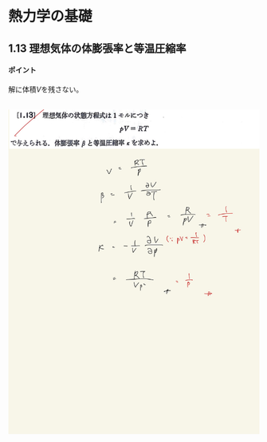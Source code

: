 <script type="text/javascript" async src="https://cdnjs.cloudflare.com/ajax/libs/mathjax/2.7.7/MathJax.js?config=TeX-MML-AM_CHTML">

</script>

<script type="text/x-mathjax-config">
 MathJax.Hub.Config({
 tex2jax: {
 inlineMath: [['$', '$'] ],
 displayMath: [ ['$$','$$'], ["\\[","\\]"] ]
 }
 });
</script>

# 熱力学の基礎
## 1.13 理想気体の体膨張率と等温圧縮率

#### ポイント

解に体積$V$を残さない。
<br>
<br>

<img width="600" alt="Harashima-18" src="./images/Harashima-18.jpg">